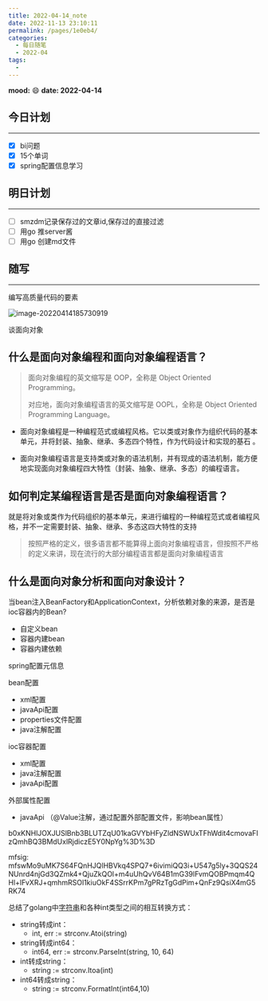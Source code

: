 ```yaml
---
title: 2022-04-14_note
date: 2022-11-13 23:10:11
permalink: /pages/1e0eb4/
categories:
  - 每日随笔
  - 2022-04
tags:
  - 
---
```



**mood:** :smile:  									**date: 2022-04-14**  

## 今日计划  
------
- [x]  bi问题
- [x]  15个单词
- [x]  spring配置信息学习
## 明日计划  
------
- [ ]  smzdm记录保存过的文章id,保存过的直接过滤
- [ ]  用go 推server酱
- [ ]  用go 创建md文件
## 随写 
------

编写高质量代码的要素

![image-20220414185730919](D:%5Cproject%5Cvscode%5Cblog%5Cblogs%5C%E6%AF%8F%E6%97%A5%E9%9A%8F%E7%AC%94%5C2022-04-14_note.assets%5Cimage-20220414185730919.png)



谈面向对象

## 什么是面向对象编程和面向对象编程语言？

> 面向对象编程的英文缩写是 OOP，全称是 Object Oriented Programming。
>
> 对应地，面向对象编程语言的英文缩写是 OOPL，全称是 Object Oriented Programming Language。

- 面向对象编程是一种编程范式或编程风格。它以类或对象作为组织代码的基本单元，并将封装、抽象、继承、多态四个特性，作为代码设计和实现的基石 。

- 面向对象编程语言是支持类或对象的语法机制，并有现成的语法机制，能方便地实现面向对象编程四大特性（封装、抽象、继承、多态）的编程语言。

## 如何判定某编程语言是否是面向对象编程语言？

就是将对象或类作为代码组织的基本单元，来进行编程的一种编程范式或者编程风格，并不一定需要封装、抽象、继承、多态这四大特性的支持

> 按照严格的定义，很多语言都不能算得上面向对象编程语言，但按照不严格的定义来讲，现在流行的大部分编程语言都是面向对象编程语言

## 什么是面向对象分析和面向对象设计？







当bean注入BeanFactory和ApplicationContext，分析依赖对象的来源，是否是ioc容器内的Bean?

- 自定义bean
- 容器内建bean
- 容器内建依赖



spring配置元信息

bean配置

- xml配置
- javaApi配置
- properties文件配置
- java注解配置

ioc容器配置

- xml配置
- java注解配置
- javaApi配置

外部属性配置

- javaApi （@Value注解，通过配置外部配置文件，影响bean属性）

b0xKNHlJOXJUSlBnb3BLUTZqU01kaGVYbHFyZldNSWUxTFhWdit4cmovaFIzQmhBQ3BMdUxlRjdiczE5Y0NpYg%3D%3D



mfsig: mfswMo9uMK7S64FQnHJQlHBVkq4SPQ7+6ivimiQQ3i+U547g5ly+3QQS24NUnrd4njGd3QZmk4+QjuZkQOl+m4uUhQvV64B1mG39lFvmQOBPmqm4QHl+lFvXRJ+qmhmRSOl1kiuOkF4SSrrKPm7gPRzTgGdPim+QnFz9QsiX4mG5RK74

总结了golang中[字符串](https://so.csdn.net/so/search?q=字符串&spm=1001.2101.3001.7020)和各种int类型之间的相互转换方式：

- string转成int：
  - int, err := strconv.Atoi(string)
- string转成int64：
  - int64, err := strconv.ParseInt(string, 10, 64)
- int转成string：
  - string := strconv.Itoa(int)
- int64转成string：
  - string := strconv.FormatInt(int64,10)